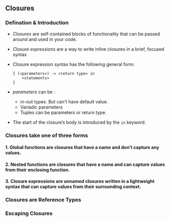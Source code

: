 ## Closures

### Defination & Introduction
- *Closures* are self-contained blocks of functionality that can be passed around and used in your code.
- *Closure expressions* are a way to write inline closures in a brief, focused syntax
- Closure expression syntax has the following general form:
  ```
  { (<parameters>) -> <return type> in
      <statements>
  }
  ```
- *parameters* can be : 
  - in-out types. But can't have default value.
  - Variadic parameters
  - Tuples can be parameters or return type.
  
- The start of the closure’s body is introduced by the `in` keyword.


### Closures take one of three forms
#### 1. Global functions are closures that have a name and don’t capture any values.
#### 2. Nested functions are closures that have a name and can capture values from their enclosing function.
#### 3. Closure expressions are unnamed closures written in a lightweight syntax that can capture values from their surrounding context.

### Closures are Reference Types

### Escaping Closures
